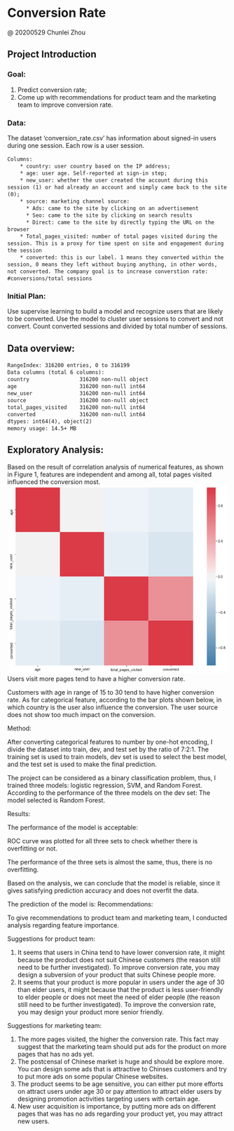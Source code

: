# Conversion Rate
@ 20200529 Chunlei Zhou

## Project Introduction

### Goal:
  1.	Predict conversion rate;
  2.	Come up with recommendations for product team and the marketing team to improve conversion rate.

### Data:
The dataset ‘conversion_rate.csv’ has information about signed-in users during one session.
Each row is a user session.

    Columns:
        * country: user country based on the IP address;
        * age: user age. Self-reported at sign-in step;
        * new_user: whether the user created the account during this session (1) or had already an account and simply came back to the site (0);
        * source: marketing channel source:
          * Ads: came to the site by clicking on an advertisement
          * Seo: came to the site by clicking on search results
          * Direct: came to the site by directly typing the URL on the browser
        * Total_pages_visited: number of total pages visited during the session. This is a proxy for time spent on site and engagement during the session
        * converted: this is our label. 1 means they converted within the session, 0 means they left without buying anything, in other words, not converted. The company goal is to increase converstion rate: #conversions/total sessions

### Initial Plan:
Use supervise learning to build a model and recognize users that are likely to be converted.
Use the model to cluster user sessions to convert and not convert. 
Count converted sessions and divided by total number of sessions.

## Data overview:

    RangeIndex: 316200 entries, 0 to 316199
    Data columns (total 6 columns):
    country                316200 non-null object
    age                    316200 non-null int64
    new_user               316200 non-null int64
    source                 316200 non-null object
    total_pages_visited    316200 non-null int64
    converted              316200 non-null int64
    dtypes: int64(4), object(2)
    memory usage: 14.5+ MB

## Exploratory Analysis:

Based on the result of correlation analysis of numerical features, as shown in Figure 1, features are independent and among all, total pages visited influenced the conversion most.
![Figure 1: Correlation Heatmap](https://github.com/viviczhou/Conversion-Rate/blob/master/Correlation%20Heatmap.png)
Users visit more pages tend to have a higher conversion rate.

Customers with age in range of 15 to 30 tend to have higher conversion rate.
As for categorical feature, according to the bar plots shown below, in which country is the user also influence the conversion. The user source does not show too much impact on the conversion.


Method:

After converting categorical features to number by one-hot encoding, I divide the dataset into train, dev, and test set by the ratio of 7:2:1. The training set is used to train models, dev set is used to select the best model, and the test set is used to make the final prediction.

The project can be considered as a binary classification problem, thus, I trained three models: logistic regression, SVM, and Random Forest.
 According to the performance of the three models on the dev set:
The model selected is Random Forest.

Results:

The performance of the model is acceptable:

ROC curve was plotted for all three sets to check whether there is overfitting or not.

The performance of the three sets is almost the same, thus, there is no overfitting.

Based on the analysis, we can conclude that the model is reliable, since it gives satisfying prediction accuracy and does not overfit the data.

The prediction of the model is: 
Recommendations:

To give recommendations to product team and marketing team, I conducted analysis regarding feature importance.

Suggestions for product team:

1.	It seems that users in China tend to have lower conversion rate, it might because the product does not suit Chinese customers (the reason still need to be further investigated). To improve conversion rate, you may design a subversion of your product that suits Chinese people more.
2.	It seems that your product is more popular in users under the age of 30 than elder users, it might because that the product is less user-friendly to elder people or does not meet the need of elder people (the reason still need to be further investigated). To improve the conversion rate, you may design your product more senior friendly.

Suggestions for marketing team:

1.	The more pages visited, the higher the conversion rate. This fact may suggest that the marketing team should put ads for the product on more pages that has no ads yet.
2.	The postcensal of Chinese market is huge and should be explore more. You can design some ads that is attractive to Chinses customers and try to put more ads on some popular Chinese websites.
3.	The product seems to be age sensitive, you can either put more efforts on attract users under age 30 or pay attention to attract elder users by designing promotion activities targeting users with certain age.
4.	New user acquisition is importance, by putting more ads on different pages that was has no ads regarding your product yet, you may attract new users.

